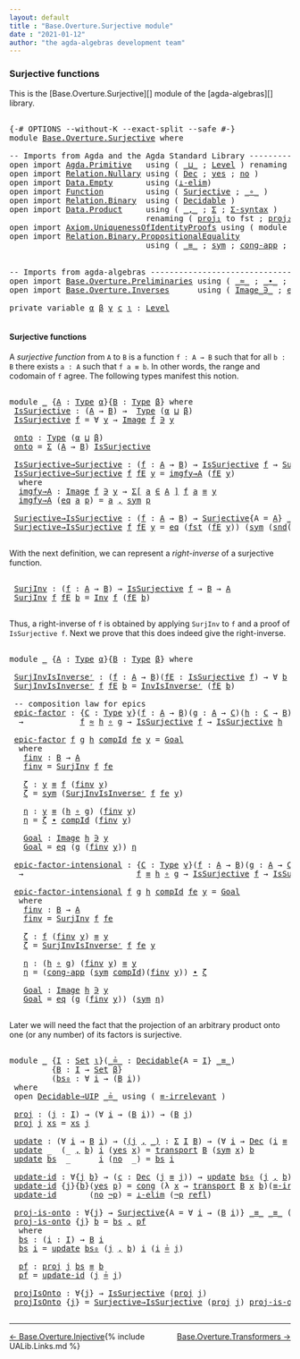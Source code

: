 ```yaml
---
layout: default
title : "Base.Overture.Surjective module"
date : "2021-01-12"
author: "the agda-algebras development team"
---
```


### <a id="surjective-functions">Surjective functions</a>

This is the [Base.Overture.Surjective][] module of the [agda-algebras][] library.
<pre class="Agda">

<a id="288" class="Symbol">{-#</a> <a id="292" class="Keyword">OPTIONS</a> <a id="300" class="Pragma">--without-K</a> <a id="312" class="Pragma">--exact-split</a> <a id="326" class="Pragma">--safe</a> <a id="333" class="Symbol">#-}</a>
<a id="337" class="Keyword">module</a> <a id="344" href="Base.Overture.Surjective.html" class="Module">Base.Overture.Surjective</a> <a id="369" class="Keyword">where</a>

<a id="376" class="Comment">-- Imports from Agda and the Agda Standard Library --------------------------------</a>
<a id="460" class="Keyword">open</a> <a id="465" class="Keyword">import</a> <a id="472" href="Agda.Primitive.html" class="Module">Agda.Primitive</a>   <a id="489" class="Keyword">using</a> <a id="495" class="Symbol">(</a> <a id="497" href="Agda.Primitive.html#810" class="Primitive Operator">_⊔_</a> <a id="501" class="Symbol">;</a> <a id="503" href="Agda.Primitive.html#597" class="Postulate">Level</a> <a id="509" class="Symbol">)</a> <a id="511" class="Keyword">renaming</a> <a id="520" class="Symbol">(</a> <a id="522" href="Agda.Primitive.html#326" class="Primitive">Set</a> <a id="526" class="Symbol">to</a> <a id="529" class="Primitive">Type</a> <a id="534" class="Symbol">)</a>
<a id="536" class="Keyword">open</a> <a id="541" class="Keyword">import</a> <a id="548" href="Relation.Nullary.html" class="Module">Relation.Nullary</a> <a id="565" class="Keyword">using</a> <a id="571" class="Symbol">(</a> <a id="573" href="Relation.Nullary.html#1511" class="Record">Dec</a> <a id="577" class="Symbol">;</a> <a id="579" href="Relation.Nullary.html#1648" class="InductiveConstructor">yes</a> <a id="583" class="Symbol">;</a> <a id="585" href="Relation.Nullary.html#1685" class="InductiveConstructor">no</a> <a id="588" class="Symbol">)</a>
<a id="590" class="Keyword">open</a> <a id="595" class="Keyword">import</a> <a id="602" href="Data.Empty.html" class="Module">Data.Empty</a>       <a id="619" class="Keyword">using</a> <a id="625" class="Symbol">(</a><a id="626" href="Data.Empty.html#628" class="Function">⊥-elim</a><a id="632" class="Symbol">)</a>
<a id="634" class="Keyword">open</a> <a id="639" class="Keyword">import</a> <a id="646" href="Function.html" class="Module">Function</a>         <a id="663" class="Keyword">using</a> <a id="669" class="Symbol">(</a> <a id="671" href="Function.Definitions.Core2.html#663" class="Function">Surjective</a> <a id="682" class="Symbol">;</a> <a id="684" href="Function.Base.html#1031" class="Function Operator">_∘_</a> <a id="688" class="Symbol">)</a>
<a id="690" class="Keyword">open</a> <a id="695" class="Keyword">import</a> <a id="702" href="Relation.Binary.html" class="Module">Relation.Binary</a>  <a id="719" class="Keyword">using</a> <a id="725" class="Symbol">(</a> <a id="727" href="Relation.Binary.Definitions.html#4687" class="Function">Decidable</a> <a id="737" class="Symbol">)</a>
<a id="739" class="Keyword">open</a> <a id="744" class="Keyword">import</a> <a id="751" href="Data.Product.html" class="Module">Data.Product</a>     <a id="768" class="Keyword">using</a> <a id="774" class="Symbol">(</a> <a id="776" href="Agda.Builtin.Sigma.html#236" class="InductiveConstructor Operator">_,_</a> <a id="780" class="Symbol">;</a> <a id="782" href="Agda.Builtin.Sigma.html#166" class="Record">Σ</a> <a id="784" class="Symbol">;</a> <a id="786" href="Data.Product.html#916" class="Function">Σ-syntax</a> <a id="795" class="Symbol">)</a>
                             <a id="826" class="Keyword">renaming</a> <a id="835" class="Symbol">(</a> <a id="837" href="Agda.Builtin.Sigma.html#252" class="Field">proj₁</a> <a id="843" class="Symbol">to</a> <a id="846" class="Field">fst</a> <a id="850" class="Symbol">;</a> <a id="852" href="Agda.Builtin.Sigma.html#264" class="Field">proj₂</a> <a id="858" class="Symbol">to</a> <a id="861" class="Field">snd</a> <a id="865" class="Symbol">)</a>
<a id="867" class="Keyword">open</a> <a id="872" class="Keyword">import</a> <a id="879" href="Axiom.UniquenessOfIdentityProofs.html" class="Module">Axiom.UniquenessOfIdentityProofs</a> <a id="912" class="Keyword">using</a> <a id="918" class="Symbol">(</a> <a id="920" class="Keyword">module</a> <a id="927" href="Axiom.UniquenessOfIdentityProofs.html#2237" class="Module">Decidable⇒UIP</a> <a id="941" class="Symbol">)</a>
<a id="943" class="Keyword">open</a> <a id="948" class="Keyword">import</a> <a id="955" href="Relation.Binary.PropositionalEquality.html" class="Module">Relation.Binary.PropositionalEquality</a>
                             <a id="1022" class="Keyword">using</a> <a id="1028" class="Symbol">(</a> <a id="1030" href="Agda.Builtin.Equality.html#151" class="Datatype Operator">_≡_</a> <a id="1034" class="Symbol">;</a> <a id="1036" href="Relation.Binary.PropositionalEquality.Core.html#1684" class="Function">sym</a> <a id="1040" class="Symbol">;</a> <a id="1042" href="Relation.Binary.PropositionalEquality.Core.html#1461" class="Function">cong-app</a> <a id="1051" class="Symbol">;</a> <a id="1053" href="Relation.Binary.PropositionalEquality.Core.html#1130" class="Function">cong</a> <a id="1058" class="Symbol">;</a> <a id="1060" href="Agda.Builtin.Equality.html#208" class="InductiveConstructor">refl</a> <a id="1065" class="Symbol">)</a>


<a id="1069" class="Comment">-- Imports from agda-algebras -----------------------------------------------------</a>
<a id="1153" class="Keyword">open</a> <a id="1158" class="Keyword">import</a> <a id="1165" href="Base.Overture.Preliminaries.html" class="Module">Base.Overture.Preliminaries</a> <a id="1193" class="Keyword">using</a> <a id="1199" class="Symbol">(</a> <a id="1201" href="Base.Overture.Preliminaries.html#9650" class="Function Operator">_≈_</a> <a id="1205" class="Symbol">;</a> <a id="1207" href="Base.Overture.Preliminaries.html#5316" class="Function Operator">_∙_</a> <a id="1211" class="Symbol">;</a> <a id="1213" href="Base.Overture.Preliminaries.html#10366" class="Function">transport</a> <a id="1223" class="Symbol">)</a>
<a id="1225" class="Keyword">open</a> <a id="1230" class="Keyword">import</a> <a id="1237" href="Base.Overture.Inverses.html" class="Module">Base.Overture.Inverses</a>      <a id="1265" class="Keyword">using</a> <a id="1271" class="Symbol">(</a> <a id="1273" href="Base.Overture.Inverses.html#1097" class="Datatype Operator">Image_∋_</a> <a id="1282" class="Symbol">;</a> <a id="1284" href="Base.Overture.Inverses.html#1145" class="InductiveConstructor">eq</a> <a id="1287" class="Symbol">;</a> <a id="1289" href="Base.Overture.Inverses.html#2210" class="Function">Inv</a> <a id="1293" class="Symbol">;</a> <a id="1295" href="Base.Overture.Inverses.html#2457" class="Function">InvIsInverseʳ</a> <a id="1309" class="Symbol">)</a>

<a id="1312" class="Keyword">private</a> <a id="1320" class="Keyword">variable</a> <a id="1329" href="Base.Overture.Surjective.html#1329" class="Generalizable">α</a> <a id="1331" href="Base.Overture.Surjective.html#1331" class="Generalizable">β</a> <a id="1333" href="Base.Overture.Surjective.html#1333" class="Generalizable">γ</a> <a id="1335" href="Base.Overture.Surjective.html#1335" class="Generalizable">c</a> <a id="1337" href="Base.Overture.Surjective.html#1337" class="Generalizable">ι</a> <a id="1339" class="Symbol">:</a> <a id="1341" href="Agda.Primitive.html#597" class="Postulate">Level</a>

</pre>

#### <a id="epics">Surjective functions</a>

A *surjective function* from `A` to `B` is a function `f : A → B` such that for all `b : B` there exists `a : A` such that `f a ≡ b`.  In other words, the range and codomain of `f` agree.  The following types manifest this notion.

<pre class="Agda">

<a id="1651" class="Keyword">module</a> <a id="1658" href="Base.Overture.Surjective.html#1658" class="Module">_</a> <a id="1660" class="Symbol">{</a><a id="1661" href="Base.Overture.Surjective.html#1661" class="Bound">A</a> <a id="1663" class="Symbol">:</a> <a id="1665" href="Base.Overture.Surjective.html#529" class="Primitive">Type</a> <a id="1670" href="Base.Overture.Surjective.html#1329" class="Generalizable">α</a><a id="1671" class="Symbol">}{</a><a id="1673" href="Base.Overture.Surjective.html#1673" class="Bound">B</a> <a id="1675" class="Symbol">:</a> <a id="1677" href="Base.Overture.Surjective.html#529" class="Primitive">Type</a> <a id="1682" href="Base.Overture.Surjective.html#1331" class="Generalizable">β</a><a id="1683" class="Symbol">}</a> <a id="1685" class="Keyword">where</a>
 <a id="1692" href="Base.Overture.Surjective.html#1692" class="Function">IsSurjective</a> <a id="1705" class="Symbol">:</a> <a id="1707" class="Symbol">(</a><a id="1708" href="Base.Overture.Surjective.html#1661" class="Bound">A</a> <a id="1710" class="Symbol">→</a> <a id="1712" href="Base.Overture.Surjective.html#1673" class="Bound">B</a><a id="1713" class="Symbol">)</a> <a id="1715" class="Symbol">→</a>  <a id="1718" href="Base.Overture.Surjective.html#529" class="Primitive">Type</a> <a id="1723" class="Symbol">(</a><a id="1724" href="Base.Overture.Surjective.html#1670" class="Bound">α</a> <a id="1726" href="Agda.Primitive.html#810" class="Primitive Operator">⊔</a> <a id="1728" href="Base.Overture.Surjective.html#1682" class="Bound">β</a><a id="1729" class="Symbol">)</a>
 <a id="1732" href="Base.Overture.Surjective.html#1692" class="Function">IsSurjective</a> <a id="1745" href="Base.Overture.Surjective.html#1745" class="Bound">f</a> <a id="1747" class="Symbol">=</a> <a id="1749" class="Symbol">∀</a> <a id="1751" href="Base.Overture.Surjective.html#1751" class="Bound">y</a> <a id="1753" class="Symbol">→</a> <a id="1755" href="Base.Overture.Inverses.html#1097" class="Datatype Operator">Image</a> <a id="1761" href="Base.Overture.Surjective.html#1745" class="Bound">f</a> <a id="1763" href="Base.Overture.Inverses.html#1097" class="Datatype Operator">∋</a> <a id="1765" href="Base.Overture.Surjective.html#1751" class="Bound">y</a>

 <a id="1769" href="Base.Overture.Surjective.html#1769" class="Function">onto</a> <a id="1774" class="Symbol">:</a> <a id="1776" href="Base.Overture.Surjective.html#529" class="Primitive">Type</a> <a id="1781" class="Symbol">(</a><a id="1782" href="Base.Overture.Surjective.html#1670" class="Bound">α</a> <a id="1784" href="Agda.Primitive.html#810" class="Primitive Operator">⊔</a> <a id="1786" href="Base.Overture.Surjective.html#1682" class="Bound">β</a><a id="1787" class="Symbol">)</a>
 <a id="1790" href="Base.Overture.Surjective.html#1769" class="Function">onto</a> <a id="1795" class="Symbol">=</a> <a id="1797" href="Agda.Builtin.Sigma.html#166" class="Record">Σ</a> <a id="1799" class="Symbol">(</a><a id="1800" href="Base.Overture.Surjective.html#1661" class="Bound">A</a> <a id="1802" class="Symbol">→</a> <a id="1804" href="Base.Overture.Surjective.html#1673" class="Bound">B</a><a id="1805" class="Symbol">)</a> <a id="1807" href="Base.Overture.Surjective.html#1692" class="Function">IsSurjective</a>

 <a id="1822" href="Base.Overture.Surjective.html#1822" class="Function">IsSurjective→Surjective</a> <a id="1846" class="Symbol">:</a> <a id="1848" class="Symbol">(</a><a id="1849" href="Base.Overture.Surjective.html#1849" class="Bound">f</a> <a id="1851" class="Symbol">:</a> <a id="1853" href="Base.Overture.Surjective.html#1661" class="Bound">A</a> <a id="1855" class="Symbol">→</a> <a id="1857" href="Base.Overture.Surjective.html#1673" class="Bound">B</a><a id="1858" class="Symbol">)</a> <a id="1860" class="Symbol">→</a> <a id="1862" href="Base.Overture.Surjective.html#1692" class="Function">IsSurjective</a> <a id="1875" href="Base.Overture.Surjective.html#1849" class="Bound">f</a> <a id="1877" class="Symbol">→</a> <a id="1879" href="Function.Definitions.Core2.html#663" class="Function">Surjective</a><a id="1889" class="Symbol">{</a><a id="1890" class="Argument">A</a> <a id="1892" class="Symbol">=</a> <a id="1894" href="Base.Overture.Surjective.html#1661" class="Bound">A</a><a id="1895" class="Symbol">}</a> <a id="1897" href="Agda.Builtin.Equality.html#151" class="Datatype Operator">_≡_</a> <a id="1901" href="Agda.Builtin.Equality.html#151" class="Datatype Operator">_≡_</a> <a id="1905" href="Base.Overture.Surjective.html#1849" class="Bound">f</a>
 <a id="1908" href="Base.Overture.Surjective.html#1822" class="Function">IsSurjective→Surjective</a> <a id="1932" href="Base.Overture.Surjective.html#1932" class="Bound">f</a> <a id="1934" href="Base.Overture.Surjective.html#1934" class="Bound">fE</a> <a id="1937" href="Base.Overture.Surjective.html#1937" class="Bound">y</a> <a id="1939" class="Symbol">=</a> <a id="1941" href="Base.Overture.Surjective.html#1966" class="Function">imgfy→A</a> <a id="1949" class="Symbol">(</a><a id="1950" href="Base.Overture.Surjective.html#1934" class="Bound">fE</a> <a id="1953" href="Base.Overture.Surjective.html#1937" class="Bound">y</a><a id="1954" class="Symbol">)</a>
  <a id="1958" class="Keyword">where</a>
  <a id="1966" href="Base.Overture.Surjective.html#1966" class="Function">imgfy→A</a> <a id="1974" class="Symbol">:</a> <a id="1976" href="Base.Overture.Inverses.html#1097" class="Datatype Operator">Image</a> <a id="1982" href="Base.Overture.Surjective.html#1932" class="Bound">f</a> <a id="1984" href="Base.Overture.Inverses.html#1097" class="Datatype Operator">∋</a> <a id="1986" href="Base.Overture.Surjective.html#1937" class="Bound">y</a> <a id="1988" class="Symbol">→</a> <a id="1990" href="Data.Product.html#916" class="Function">Σ[</a> <a id="1993" href="Base.Overture.Surjective.html#1993" class="Bound">a</a> <a id="1995" href="Data.Product.html#916" class="Function">∈</a> <a id="1997" href="Base.Overture.Surjective.html#1661" class="Bound">A</a> <a id="1999" href="Data.Product.html#916" class="Function">]</a> <a id="2001" href="Base.Overture.Surjective.html#1932" class="Bound">f</a> <a id="2003" href="Base.Overture.Surjective.html#1993" class="Bound">a</a> <a id="2005" href="Agda.Builtin.Equality.html#151" class="Datatype Operator">≡</a> <a id="2007" href="Base.Overture.Surjective.html#1937" class="Bound">y</a>
  <a id="2011" href="Base.Overture.Surjective.html#1966" class="Function">imgfy→A</a> <a id="2019" class="Symbol">(</a><a id="2020" href="Base.Overture.Inverses.html#1145" class="InductiveConstructor">eq</a> <a id="2023" href="Base.Overture.Surjective.html#2023" class="Bound">a</a> <a id="2025" href="Base.Overture.Surjective.html#2025" class="Bound">p</a><a id="2026" class="Symbol">)</a> <a id="2028" class="Symbol">=</a> <a id="2030" href="Base.Overture.Surjective.html#2023" class="Bound">a</a> <a id="2032" href="Agda.Builtin.Sigma.html#236" class="InductiveConstructor Operator">,</a> <a id="2034" href="Relation.Binary.PropositionalEquality.Core.html#1684" class="Function">sym</a> <a id="2038" href="Base.Overture.Surjective.html#2025" class="Bound">p</a>

 <a id="2042" href="Base.Overture.Surjective.html#2042" class="Function">Surjective→IsSurjective</a> <a id="2066" class="Symbol">:</a> <a id="2068" class="Symbol">(</a><a id="2069" href="Base.Overture.Surjective.html#2069" class="Bound">f</a> <a id="2071" class="Symbol">:</a> <a id="2073" href="Base.Overture.Surjective.html#1661" class="Bound">A</a> <a id="2075" class="Symbol">→</a> <a id="2077" href="Base.Overture.Surjective.html#1673" class="Bound">B</a><a id="2078" class="Symbol">)</a> <a id="2080" class="Symbol">→</a> <a id="2082" href="Function.Definitions.Core2.html#663" class="Function">Surjective</a><a id="2092" class="Symbol">{</a><a id="2093" class="Argument">A</a> <a id="2095" class="Symbol">=</a> <a id="2097" href="Base.Overture.Surjective.html#1661" class="Bound">A</a><a id="2098" class="Symbol">}</a> <a id="2100" href="Agda.Builtin.Equality.html#151" class="Datatype Operator">_≡_</a> <a id="2104" href="Agda.Builtin.Equality.html#151" class="Datatype Operator">_≡_</a> <a id="2108" href="Base.Overture.Surjective.html#2069" class="Bound">f</a> <a id="2110" class="Symbol">→</a> <a id="2112" href="Base.Overture.Surjective.html#1692" class="Function">IsSurjective</a> <a id="2125" href="Base.Overture.Surjective.html#2069" class="Bound">f</a>
 <a id="2128" href="Base.Overture.Surjective.html#2042" class="Function">Surjective→IsSurjective</a> <a id="2152" href="Base.Overture.Surjective.html#2152" class="Bound">f</a> <a id="2154" href="Base.Overture.Surjective.html#2154" class="Bound">fE</a> <a id="2157" href="Base.Overture.Surjective.html#2157" class="Bound">y</a> <a id="2159" class="Symbol">=</a> <a id="2161" href="Base.Overture.Inverses.html#1145" class="InductiveConstructor">eq</a> <a id="2164" class="Symbol">(</a><a id="2165" href="Base.Overture.Surjective.html#846" class="Field">fst</a> <a id="2169" class="Symbol">(</a><a id="2170" href="Base.Overture.Surjective.html#2154" class="Bound">fE</a> <a id="2173" href="Base.Overture.Surjective.html#2157" class="Bound">y</a><a id="2174" class="Symbol">))</a> <a id="2177" class="Symbol">(</a><a id="2178" href="Relation.Binary.PropositionalEquality.Core.html#1684" class="Function">sym</a> <a id="2182" class="Symbol">(</a><a id="2183" href="Base.Overture.Surjective.html#861" class="Field">snd</a><a id="2186" class="Symbol">(</a><a id="2187" href="Base.Overture.Surjective.html#2154" class="Bound">fE</a> <a id="2190" href="Base.Overture.Surjective.html#2157" class="Bound">y</a><a id="2191" class="Symbol">)))</a>

</pre>

With the next definition, we can represent a *right-inverse* of a surjective function.

<pre class="Agda">

 <a id="2311" href="Base.Overture.Surjective.html#2311" class="Function">SurjInv</a> <a id="2319" class="Symbol">:</a> <a id="2321" class="Symbol">(</a><a id="2322" href="Base.Overture.Surjective.html#2322" class="Bound">f</a> <a id="2324" class="Symbol">:</a> <a id="2326" href="Base.Overture.Surjective.html#1661" class="Bound">A</a> <a id="2328" class="Symbol">→</a> <a id="2330" href="Base.Overture.Surjective.html#1673" class="Bound">B</a><a id="2331" class="Symbol">)</a> <a id="2333" class="Symbol">→</a> <a id="2335" href="Base.Overture.Surjective.html#1692" class="Function">IsSurjective</a> <a id="2348" href="Base.Overture.Surjective.html#2322" class="Bound">f</a> <a id="2350" class="Symbol">→</a> <a id="2352" href="Base.Overture.Surjective.html#1673" class="Bound">B</a> <a id="2354" class="Symbol">→</a> <a id="2356" href="Base.Overture.Surjective.html#1661" class="Bound">A</a>
 <a id="2359" href="Base.Overture.Surjective.html#2311" class="Function">SurjInv</a> <a id="2367" href="Base.Overture.Surjective.html#2367" class="Bound">f</a> <a id="2369" href="Base.Overture.Surjective.html#2369" class="Bound">fE</a> <a id="2372" href="Base.Overture.Surjective.html#2372" class="Bound">b</a> <a id="2374" class="Symbol">=</a> <a id="2376" href="Base.Overture.Inverses.html#2210" class="Function">Inv</a> <a id="2380" href="Base.Overture.Surjective.html#2367" class="Bound">f</a> <a id="2382" class="Symbol">(</a><a id="2383" href="Base.Overture.Surjective.html#2369" class="Bound">fE</a> <a id="2386" href="Base.Overture.Surjective.html#2372" class="Bound">b</a><a id="2387" class="Symbol">)</a>

</pre>
Thus, a right-inverse of `f` is obtained by applying `SurjInv` to `f` and a proof of `IsSurjective f`.  Next we prove that this does indeed give the right-inverse.
<pre class="Agda">

<a id="2579" class="Keyword">module</a> <a id="2586" href="Base.Overture.Surjective.html#2586" class="Module">_</a> <a id="2588" class="Symbol">{</a><a id="2589" href="Base.Overture.Surjective.html#2589" class="Bound">A</a> <a id="2591" class="Symbol">:</a> <a id="2593" href="Base.Overture.Surjective.html#529" class="Primitive">Type</a> <a id="2598" href="Base.Overture.Surjective.html#1329" class="Generalizable">α</a><a id="2599" class="Symbol">}{</a><a id="2601" href="Base.Overture.Surjective.html#2601" class="Bound">B</a> <a id="2603" class="Symbol">:</a> <a id="2605" href="Base.Overture.Surjective.html#529" class="Primitive">Type</a> <a id="2610" href="Base.Overture.Surjective.html#1331" class="Generalizable">β</a><a id="2611" class="Symbol">}</a> <a id="2613" class="Keyword">where</a>

 <a id="2621" href="Base.Overture.Surjective.html#2621" class="Function">SurjInvIsInverseʳ</a> <a id="2639" class="Symbol">:</a> <a id="2641" class="Symbol">(</a><a id="2642" href="Base.Overture.Surjective.html#2642" class="Bound">f</a> <a id="2644" class="Symbol">:</a> <a id="2646" href="Base.Overture.Surjective.html#2589" class="Bound">A</a> <a id="2648" class="Symbol">→</a> <a id="2650" href="Base.Overture.Surjective.html#2601" class="Bound">B</a><a id="2651" class="Symbol">)(</a><a id="2653" href="Base.Overture.Surjective.html#2653" class="Bound">fE</a> <a id="2656" class="Symbol">:</a> <a id="2658" href="Base.Overture.Surjective.html#1692" class="Function">IsSurjective</a> <a id="2671" href="Base.Overture.Surjective.html#2642" class="Bound">f</a><a id="2672" class="Symbol">)</a> <a id="2674" class="Symbol">→</a> <a id="2676" class="Symbol">∀</a> <a id="2678" href="Base.Overture.Surjective.html#2678" class="Bound">b</a> <a id="2680" class="Symbol">→</a> <a id="2682" href="Base.Overture.Surjective.html#2642" class="Bound">f</a> <a id="2684" class="Symbol">((</a><a id="2686" href="Base.Overture.Surjective.html#2311" class="Function">SurjInv</a> <a id="2694" href="Base.Overture.Surjective.html#2642" class="Bound">f</a> <a id="2696" href="Base.Overture.Surjective.html#2653" class="Bound">fE</a><a id="2698" class="Symbol">)</a> <a id="2700" href="Base.Overture.Surjective.html#2678" class="Bound">b</a><a id="2701" class="Symbol">)</a> <a id="2703" href="Agda.Builtin.Equality.html#151" class="Datatype Operator">≡</a> <a id="2705" href="Base.Overture.Surjective.html#2678" class="Bound">b</a>
 <a id="2708" href="Base.Overture.Surjective.html#2621" class="Function">SurjInvIsInverseʳ</a> <a id="2726" href="Base.Overture.Surjective.html#2726" class="Bound">f</a> <a id="2728" href="Base.Overture.Surjective.html#2728" class="Bound">fE</a> <a id="2731" href="Base.Overture.Surjective.html#2731" class="Bound">b</a> <a id="2733" class="Symbol">=</a> <a id="2735" href="Base.Overture.Inverses.html#2457" class="Function">InvIsInverseʳ</a> <a id="2749" class="Symbol">(</a><a id="2750" href="Base.Overture.Surjective.html#2728" class="Bound">fE</a> <a id="2753" href="Base.Overture.Surjective.html#2731" class="Bound">b</a><a id="2754" class="Symbol">)</a>

 <a id="2758" class="Comment">-- composition law for epics</a>
 <a id="2788" href="Base.Overture.Surjective.html#2788" class="Function">epic-factor</a> <a id="2800" class="Symbol">:</a> <a id="2802" class="Symbol">{</a><a id="2803" href="Base.Overture.Surjective.html#2803" class="Bound">C</a> <a id="2805" class="Symbol">:</a> <a id="2807" href="Base.Overture.Surjective.html#529" class="Primitive">Type</a> <a id="2812" href="Base.Overture.Surjective.html#1333" class="Generalizable">γ</a><a id="2813" class="Symbol">}(</a><a id="2815" href="Base.Overture.Surjective.html#2815" class="Bound">f</a> <a id="2817" class="Symbol">:</a> <a id="2819" href="Base.Overture.Surjective.html#2589" class="Bound">A</a> <a id="2821" class="Symbol">→</a> <a id="2823" href="Base.Overture.Surjective.html#2601" class="Bound">B</a><a id="2824" class="Symbol">)(</a><a id="2826" href="Base.Overture.Surjective.html#2826" class="Bound">g</a> <a id="2828" class="Symbol">:</a> <a id="2830" href="Base.Overture.Surjective.html#2589" class="Bound">A</a> <a id="2832" class="Symbol">→</a> <a id="2834" href="Base.Overture.Surjective.html#2803" class="Bound">C</a><a id="2835" class="Symbol">)(</a><a id="2837" href="Base.Overture.Surjective.html#2837" class="Bound">h</a> <a id="2839" class="Symbol">:</a> <a id="2841" href="Base.Overture.Surjective.html#2803" class="Bound">C</a> <a id="2843" class="Symbol">→</a> <a id="2845" href="Base.Overture.Surjective.html#2601" class="Bound">B</a><a id="2846" class="Symbol">)</a>
  <a id="2850" class="Symbol">→</a>            <a id="2863" href="Base.Overture.Surjective.html#2815" class="Bound">f</a> <a id="2865" href="Base.Overture.Preliminaries.html#9650" class="Function Operator">≈</a> <a id="2867" href="Base.Overture.Surjective.html#2837" class="Bound">h</a> <a id="2869" href="Function.Base.html#1031" class="Function Operator">∘</a> <a id="2871" href="Base.Overture.Surjective.html#2826" class="Bound">g</a> <a id="2873" class="Symbol">→</a> <a id="2875" href="Base.Overture.Surjective.html#1692" class="Function">IsSurjective</a> <a id="2888" href="Base.Overture.Surjective.html#2815" class="Bound">f</a> <a id="2890" class="Symbol">→</a> <a id="2892" href="Base.Overture.Surjective.html#1692" class="Function">IsSurjective</a> <a id="2905" href="Base.Overture.Surjective.html#2837" class="Bound">h</a>

 <a id="2909" href="Base.Overture.Surjective.html#2788" class="Function">epic-factor</a> <a id="2921" href="Base.Overture.Surjective.html#2921" class="Bound">f</a> <a id="2923" href="Base.Overture.Surjective.html#2923" class="Bound">g</a> <a id="2925" href="Base.Overture.Surjective.html#2925" class="Bound">h</a> <a id="2927" href="Base.Overture.Surjective.html#2927" class="Bound">compId</a> <a id="2934" href="Base.Overture.Surjective.html#2934" class="Bound">fe</a> <a id="2937" href="Base.Overture.Surjective.html#2937" class="Bound">y</a> <a id="2939" class="Symbol">=</a> <a id="2941" href="Base.Overture.Surjective.html#3114" class="Function">Goal</a>
  <a id="2948" class="Keyword">where</a>
   <a id="2957" href="Base.Overture.Surjective.html#2957" class="Function">finv</a> <a id="2962" class="Symbol">:</a> <a id="2964" href="Base.Overture.Surjective.html#2601" class="Bound">B</a> <a id="2966" class="Symbol">→</a> <a id="2968" href="Base.Overture.Surjective.html#2589" class="Bound">A</a>
   <a id="2973" href="Base.Overture.Surjective.html#2957" class="Function">finv</a> <a id="2978" class="Symbol">=</a> <a id="2980" href="Base.Overture.Surjective.html#2311" class="Function">SurjInv</a> <a id="2988" href="Base.Overture.Surjective.html#2921" class="Bound">f</a> <a id="2990" href="Base.Overture.Surjective.html#2934" class="Bound">fe</a>

   <a id="2997" href="Base.Overture.Surjective.html#2997" class="Function">ζ</a> <a id="2999" class="Symbol">:</a> <a id="3001" href="Base.Overture.Surjective.html#2937" class="Bound">y</a> <a id="3003" href="Agda.Builtin.Equality.html#151" class="Datatype Operator">≡</a> <a id="3005" href="Base.Overture.Surjective.html#2921" class="Bound">f</a> <a id="3007" class="Symbol">(</a><a id="3008" href="Base.Overture.Surjective.html#2957" class="Function">finv</a> <a id="3013" href="Base.Overture.Surjective.html#2937" class="Bound">y</a><a id="3014" class="Symbol">)</a>
   <a id="3019" href="Base.Overture.Surjective.html#2997" class="Function">ζ</a> <a id="3021" class="Symbol">=</a> <a id="3023" href="Relation.Binary.PropositionalEquality.Core.html#1684" class="Function">sym</a> <a id="3027" class="Symbol">(</a><a id="3028" href="Base.Overture.Surjective.html#2621" class="Function">SurjInvIsInverseʳ</a> <a id="3046" href="Base.Overture.Surjective.html#2921" class="Bound">f</a> <a id="3048" href="Base.Overture.Surjective.html#2934" class="Bound">fe</a> <a id="3051" href="Base.Overture.Surjective.html#2937" class="Bound">y</a><a id="3052" class="Symbol">)</a>

   <a id="3058" href="Base.Overture.Surjective.html#3058" class="Function">η</a> <a id="3060" class="Symbol">:</a> <a id="3062" href="Base.Overture.Surjective.html#2937" class="Bound">y</a> <a id="3064" href="Agda.Builtin.Equality.html#151" class="Datatype Operator">≡</a> <a id="3066" class="Symbol">(</a><a id="3067" href="Base.Overture.Surjective.html#2925" class="Bound">h</a> <a id="3069" href="Function.Base.html#1031" class="Function Operator">∘</a> <a id="3071" href="Base.Overture.Surjective.html#2923" class="Bound">g</a><a id="3072" class="Symbol">)</a> <a id="3074" class="Symbol">(</a><a id="3075" href="Base.Overture.Surjective.html#2957" class="Function">finv</a> <a id="3080" href="Base.Overture.Surjective.html#2937" class="Bound">y</a><a id="3081" class="Symbol">)</a>
   <a id="3086" href="Base.Overture.Surjective.html#3058" class="Function">η</a> <a id="3088" class="Symbol">=</a> <a id="3090" href="Base.Overture.Surjective.html#2997" class="Function">ζ</a> <a id="3092" href="Base.Overture.Preliminaries.html#5316" class="Function Operator">∙</a> <a id="3094" href="Base.Overture.Surjective.html#2927" class="Bound">compId</a> <a id="3101" class="Symbol">(</a><a id="3102" href="Base.Overture.Surjective.html#2957" class="Function">finv</a> <a id="3107" href="Base.Overture.Surjective.html#2937" class="Bound">y</a><a id="3108" class="Symbol">)</a>

   <a id="3114" href="Base.Overture.Surjective.html#3114" class="Function">Goal</a> <a id="3119" class="Symbol">:</a> <a id="3121" href="Base.Overture.Inverses.html#1097" class="Datatype Operator">Image</a> <a id="3127" href="Base.Overture.Surjective.html#2925" class="Bound">h</a> <a id="3129" href="Base.Overture.Inverses.html#1097" class="Datatype Operator">∋</a> <a id="3131" href="Base.Overture.Surjective.html#2937" class="Bound">y</a>
   <a id="3136" href="Base.Overture.Surjective.html#3114" class="Function">Goal</a> <a id="3141" class="Symbol">=</a> <a id="3143" href="Base.Overture.Inverses.html#1145" class="InductiveConstructor">eq</a> <a id="3146" class="Symbol">(</a><a id="3147" href="Base.Overture.Surjective.html#2923" class="Bound">g</a> <a id="3149" class="Symbol">(</a><a id="3150" href="Base.Overture.Surjective.html#2957" class="Function">finv</a> <a id="3155" href="Base.Overture.Surjective.html#2937" class="Bound">y</a><a id="3156" class="Symbol">))</a> <a id="3159" href="Base.Overture.Surjective.html#3058" class="Function">η</a>

 <a id="3163" href="Base.Overture.Surjective.html#3163" class="Function">epic-factor-intensional</a> <a id="3187" class="Symbol">:</a> <a id="3189" class="Symbol">{</a><a id="3190" href="Base.Overture.Surjective.html#3190" class="Bound">C</a> <a id="3192" class="Symbol">:</a> <a id="3194" href="Base.Overture.Surjective.html#529" class="Primitive">Type</a> <a id="3199" href="Base.Overture.Surjective.html#1333" class="Generalizable">γ</a><a id="3200" class="Symbol">}(</a><a id="3202" href="Base.Overture.Surjective.html#3202" class="Bound">f</a> <a id="3204" class="Symbol">:</a> <a id="3206" href="Base.Overture.Surjective.html#2589" class="Bound">A</a> <a id="3208" class="Symbol">→</a> <a id="3210" href="Base.Overture.Surjective.html#2601" class="Bound">B</a><a id="3211" class="Symbol">)(</a><a id="3213" href="Base.Overture.Surjective.html#3213" class="Bound">g</a> <a id="3215" class="Symbol">:</a> <a id="3217" href="Base.Overture.Surjective.html#2589" class="Bound">A</a> <a id="3219" class="Symbol">→</a> <a id="3221" href="Base.Overture.Surjective.html#3190" class="Bound">C</a><a id="3222" class="Symbol">)(</a><a id="3224" href="Base.Overture.Surjective.html#3224" class="Bound">h</a> <a id="3226" class="Symbol">:</a> <a id="3228" href="Base.Overture.Surjective.html#3190" class="Bound">C</a> <a id="3230" class="Symbol">→</a> <a id="3232" href="Base.Overture.Surjective.html#2601" class="Bound">B</a><a id="3233" class="Symbol">)</a>
  <a id="3237" class="Symbol">→</a>                        <a id="3262" href="Base.Overture.Surjective.html#3202" class="Bound">f</a> <a id="3264" href="Agda.Builtin.Equality.html#151" class="Datatype Operator">≡</a> <a id="3266" href="Base.Overture.Surjective.html#3224" class="Bound">h</a> <a id="3268" href="Function.Base.html#1031" class="Function Operator">∘</a> <a id="3270" href="Base.Overture.Surjective.html#3213" class="Bound">g</a> <a id="3272" class="Symbol">→</a> <a id="3274" href="Base.Overture.Surjective.html#1692" class="Function">IsSurjective</a> <a id="3287" href="Base.Overture.Surjective.html#3202" class="Bound">f</a> <a id="3289" class="Symbol">→</a> <a id="3291" href="Base.Overture.Surjective.html#1692" class="Function">IsSurjective</a> <a id="3304" href="Base.Overture.Surjective.html#3224" class="Bound">h</a>

 <a id="3308" href="Base.Overture.Surjective.html#3163" class="Function">epic-factor-intensional</a> <a id="3332" href="Base.Overture.Surjective.html#3332" class="Bound">f</a> <a id="3334" href="Base.Overture.Surjective.html#3334" class="Bound">g</a> <a id="3336" href="Base.Overture.Surjective.html#3336" class="Bound">h</a> <a id="3338" href="Base.Overture.Surjective.html#3338" class="Bound">compId</a> <a id="3345" href="Base.Overture.Surjective.html#3345" class="Bound">fe</a> <a id="3348" href="Base.Overture.Surjective.html#3348" class="Bound">y</a> <a id="3350" class="Symbol">=</a> <a id="3352" href="Base.Overture.Surjective.html#3535" class="Function">Goal</a>
  <a id="3359" class="Keyword">where</a>
   <a id="3368" href="Base.Overture.Surjective.html#3368" class="Function">finv</a> <a id="3373" class="Symbol">:</a> <a id="3375" href="Base.Overture.Surjective.html#2601" class="Bound">B</a> <a id="3377" class="Symbol">→</a> <a id="3379" href="Base.Overture.Surjective.html#2589" class="Bound">A</a>
   <a id="3384" href="Base.Overture.Surjective.html#3368" class="Function">finv</a> <a id="3389" class="Symbol">=</a> <a id="3391" href="Base.Overture.Surjective.html#2311" class="Function">SurjInv</a> <a id="3399" href="Base.Overture.Surjective.html#3332" class="Bound">f</a> <a id="3401" href="Base.Overture.Surjective.html#3345" class="Bound">fe</a>

   <a id="3408" href="Base.Overture.Surjective.html#3408" class="Function">ζ</a> <a id="3410" class="Symbol">:</a> <a id="3412" href="Base.Overture.Surjective.html#3332" class="Bound">f</a> <a id="3414" class="Symbol">(</a><a id="3415" href="Base.Overture.Surjective.html#3368" class="Function">finv</a> <a id="3420" href="Base.Overture.Surjective.html#3348" class="Bound">y</a><a id="3421" class="Symbol">)</a> <a id="3423" href="Agda.Builtin.Equality.html#151" class="Datatype Operator">≡</a> <a id="3425" href="Base.Overture.Surjective.html#3348" class="Bound">y</a>
   <a id="3430" href="Base.Overture.Surjective.html#3408" class="Function">ζ</a> <a id="3432" class="Symbol">=</a> <a id="3434" href="Base.Overture.Surjective.html#2621" class="Function">SurjInvIsInverseʳ</a> <a id="3452" href="Base.Overture.Surjective.html#3332" class="Bound">f</a> <a id="3454" href="Base.Overture.Surjective.html#3345" class="Bound">fe</a> <a id="3457" href="Base.Overture.Surjective.html#3348" class="Bound">y</a>

   <a id="3463" href="Base.Overture.Surjective.html#3463" class="Function">η</a> <a id="3465" class="Symbol">:</a> <a id="3467" class="Symbol">(</a><a id="3468" href="Base.Overture.Surjective.html#3336" class="Bound">h</a> <a id="3470" href="Function.Base.html#1031" class="Function Operator">∘</a> <a id="3472" href="Base.Overture.Surjective.html#3334" class="Bound">g</a><a id="3473" class="Symbol">)</a> <a id="3475" class="Symbol">(</a><a id="3476" href="Base.Overture.Surjective.html#3368" class="Function">finv</a> <a id="3481" href="Base.Overture.Surjective.html#3348" class="Bound">y</a><a id="3482" class="Symbol">)</a> <a id="3484" href="Agda.Builtin.Equality.html#151" class="Datatype Operator">≡</a> <a id="3486" href="Base.Overture.Surjective.html#3348" class="Bound">y</a>
   <a id="3491" href="Base.Overture.Surjective.html#3463" class="Function">η</a> <a id="3493" class="Symbol">=</a> <a id="3495" class="Symbol">(</a><a id="3496" href="Relation.Binary.PropositionalEquality.Core.html#1461" class="Function">cong-app</a> <a id="3505" class="Symbol">(</a><a id="3506" href="Relation.Binary.PropositionalEquality.Core.html#1684" class="Function">sym</a> <a id="3510" href="Base.Overture.Surjective.html#3338" class="Bound">compId</a><a id="3516" class="Symbol">)(</a><a id="3518" href="Base.Overture.Surjective.html#3368" class="Function">finv</a> <a id="3523" href="Base.Overture.Surjective.html#3348" class="Bound">y</a><a id="3524" class="Symbol">))</a> <a id="3527" href="Base.Overture.Preliminaries.html#5316" class="Function Operator">∙</a> <a id="3529" href="Base.Overture.Surjective.html#3408" class="Function">ζ</a>

   <a id="3535" href="Base.Overture.Surjective.html#3535" class="Function">Goal</a> <a id="3540" class="Symbol">:</a> <a id="3542" href="Base.Overture.Inverses.html#1097" class="Datatype Operator">Image</a> <a id="3548" href="Base.Overture.Surjective.html#3336" class="Bound">h</a> <a id="3550" href="Base.Overture.Inverses.html#1097" class="Datatype Operator">∋</a> <a id="3552" href="Base.Overture.Surjective.html#3348" class="Bound">y</a>
   <a id="3557" href="Base.Overture.Surjective.html#3535" class="Function">Goal</a> <a id="3562" class="Symbol">=</a> <a id="3564" href="Base.Overture.Inverses.html#1145" class="InductiveConstructor">eq</a> <a id="3567" class="Symbol">(</a><a id="3568" href="Base.Overture.Surjective.html#3334" class="Bound">g</a> <a id="3570" class="Symbol">(</a><a id="3571" href="Base.Overture.Surjective.html#3368" class="Function">finv</a> <a id="3576" href="Base.Overture.Surjective.html#3348" class="Bound">y</a><a id="3577" class="Symbol">))</a> <a id="3580" class="Symbol">(</a><a id="3581" href="Relation.Binary.PropositionalEquality.Core.html#1684" class="Function">sym</a> <a id="3585" href="Base.Overture.Surjective.html#3463" class="Function">η</a><a id="3586" class="Symbol">)</a>

</pre>

Later we will need the fact that the projection of an arbitrary product onto one (or any number) of its factors is surjective.

<pre class="Agda">

<a id="3743" class="Keyword">module</a> <a id="3750" href="Base.Overture.Surjective.html#3750" class="Module">_</a> <a id="3752" class="Symbol">{</a><a id="3753" href="Base.Overture.Surjective.html#3753" class="Bound">I</a> <a id="3755" class="Symbol">:</a> <a id="3757" href="Agda.Primitive.html#326" class="Primitive">Set</a> <a id="3761" href="Base.Overture.Surjective.html#1337" class="Generalizable">ι</a><a id="3762" class="Symbol">}(</a><a id="3764" href="Base.Overture.Surjective.html#3764" class="Bound Operator">_≟_</a> <a id="3768" class="Symbol">:</a> <a id="3770" href="Relation.Binary.Definitions.html#4687" class="Function">Decidable</a><a id="3779" class="Symbol">{</a><a id="3780" class="Argument">A</a> <a id="3782" class="Symbol">=</a> <a id="3784" href="Base.Overture.Surjective.html#3753" class="Bound">I</a><a id="3785" class="Symbol">}</a> <a id="3787" href="Agda.Builtin.Equality.html#151" class="Datatype Operator">_≡_</a><a id="3790" class="Symbol">)</a>
         <a id="3801" class="Symbol">{</a><a id="3802" href="Base.Overture.Surjective.html#3802" class="Bound">B</a> <a id="3804" class="Symbol">:</a> <a id="3806" href="Base.Overture.Surjective.html#3753" class="Bound">I</a> <a id="3808" class="Symbol">→</a> <a id="3810" href="Agda.Primitive.html#326" class="Primitive">Set</a> <a id="3814" href="Base.Overture.Surjective.html#1331" class="Generalizable">β</a><a id="3815" class="Symbol">}</a>
         <a id="3826" class="Symbol">(</a><a id="3827" href="Base.Overture.Surjective.html#3827" class="Bound">bs₀</a> <a id="3831" class="Symbol">:</a> <a id="3833" class="Symbol">∀</a> <a id="3835" href="Base.Overture.Surjective.html#3835" class="Bound">i</a> <a id="3837" class="Symbol">→</a> <a id="3839" class="Symbol">(</a><a id="3840" href="Base.Overture.Surjective.html#3802" class="Bound">B</a> <a id="3842" href="Base.Overture.Surjective.html#3835" class="Bound">i</a><a id="3843" class="Symbol">))</a>
 <a id="3847" class="Keyword">where</a>
 <a id="3854" class="Keyword">open</a> <a id="3859" href="Axiom.UniquenessOfIdentityProofs.html#2237" class="Module">Decidable⇒UIP</a> <a id="3873" href="Base.Overture.Surjective.html#3764" class="Bound Operator">_≟_</a> <a id="3877" class="Keyword">using</a> <a id="3883" class="Symbol">(</a> <a id="3885" href="Axiom.UniquenessOfIdentityProofs.html#2688" class="Function">≡-irrelevant</a> <a id="3898" class="Symbol">)</a>

 <a id="3902" href="Base.Overture.Surjective.html#3902" class="Function">proj</a> <a id="3907" class="Symbol">:</a> <a id="3909" class="Symbol">(</a><a id="3910" href="Base.Overture.Surjective.html#3910" class="Bound">j</a> <a id="3912" class="Symbol">:</a> <a id="3914" href="Base.Overture.Surjective.html#3753" class="Bound">I</a><a id="3915" class="Symbol">)</a> <a id="3917" class="Symbol">→</a> <a id="3919" class="Symbol">(∀</a> <a id="3922" href="Base.Overture.Surjective.html#3922" class="Bound">i</a> <a id="3924" class="Symbol">→</a> <a id="3926" class="Symbol">(</a><a id="3927" href="Base.Overture.Surjective.html#3802" class="Bound">B</a> <a id="3929" href="Base.Overture.Surjective.html#3922" class="Bound">i</a><a id="3930" class="Symbol">))</a> <a id="3933" class="Symbol">→</a> <a id="3935" class="Symbol">(</a><a id="3936" href="Base.Overture.Surjective.html#3802" class="Bound">B</a> <a id="3938" href="Base.Overture.Surjective.html#3910" class="Bound">j</a><a id="3939" class="Symbol">)</a>
 <a id="3942" href="Base.Overture.Surjective.html#3902" class="Function">proj</a> <a id="3947" href="Base.Overture.Surjective.html#3947" class="Bound">j</a> <a id="3949" href="Base.Overture.Surjective.html#3949" class="Bound">xs</a> <a id="3952" class="Symbol">=</a> <a id="3954" href="Base.Overture.Surjective.html#3949" class="Bound">xs</a> <a id="3957" href="Base.Overture.Surjective.html#3947" class="Bound">j</a>

 <a id="3961" href="Base.Overture.Surjective.html#3961" class="Function">update</a> <a id="3968" class="Symbol">:</a> <a id="3970" class="Symbol">(∀</a> <a id="3973" href="Base.Overture.Surjective.html#3973" class="Bound">i</a> <a id="3975" class="Symbol">→</a> <a id="3977" href="Base.Overture.Surjective.html#3802" class="Bound">B</a> <a id="3979" href="Base.Overture.Surjective.html#3973" class="Bound">i</a><a id="3980" class="Symbol">)</a> <a id="3982" class="Symbol">→</a> <a id="3984" class="Symbol">(</a><a id="3985" href="Base.Overture.Surjective.html#3985" class="Symbol">(</a><a id="3986" href="Base.Overture.Surjective.html#3986" class="Bound">j</a> <a id="3988" href="Agda.Builtin.Sigma.html#236" class="InductiveConstructor Operator">,</a> <a id="3990" href="Base.Overture.Surjective.html#3985" class="Symbol">_)</a> <a id="3993" class="Symbol">:</a> <a id="3995" href="Agda.Builtin.Sigma.html#166" class="Record">Σ</a> <a id="3997" href="Base.Overture.Surjective.html#3753" class="Bound">I</a> <a id="3999" href="Base.Overture.Surjective.html#3802" class="Bound">B</a><a id="4000" class="Symbol">)</a> <a id="4002" class="Symbol">→</a> <a id="4004" class="Symbol">(∀</a> <a id="4007" href="Base.Overture.Surjective.html#4007" class="Bound">i</a> <a id="4009" class="Symbol">→</a> <a id="4011" href="Relation.Nullary.html#1511" class="Record">Dec</a> <a id="4015" class="Symbol">(</a><a id="4016" href="Base.Overture.Surjective.html#4007" class="Bound">i</a> <a id="4018" href="Agda.Builtin.Equality.html#151" class="Datatype Operator">≡</a> <a id="4020" href="Base.Overture.Surjective.html#3986" class="Bound">j</a><a id="4021" class="Symbol">)</a> <a id="4023" class="Symbol">→</a> <a id="4025" href="Base.Overture.Surjective.html#3802" class="Bound">B</a> <a id="4027" href="Base.Overture.Surjective.html#4007" class="Bound">i</a><a id="4028" class="Symbol">)</a>
 <a id="4031" href="Base.Overture.Surjective.html#3961" class="Function">update</a> <a id="4038" class="Symbol">_</a>  <a id="4041" class="Symbol">(_</a> <a id="4044" href="Agda.Builtin.Sigma.html#236" class="InductiveConstructor Operator">,</a> <a id="4046" href="Base.Overture.Surjective.html#4046" class="Bound">b</a><a id="4047" class="Symbol">)</a> <a id="4049" href="Base.Overture.Surjective.html#4049" class="Bound">i</a> <a id="4051" class="Symbol">(</a><a id="4052" href="Relation.Nullary.html#1648" class="InductiveConstructor">yes</a> <a id="4056" href="Base.Overture.Surjective.html#4056" class="Bound">x</a><a id="4057" class="Symbol">)</a> <a id="4059" class="Symbol">=</a> <a id="4061" href="Base.Overture.Preliminaries.html#10366" class="Function">transport</a> <a id="4071" href="Base.Overture.Surjective.html#3802" class="Bound">B</a> <a id="4073" class="Symbol">(</a><a id="4074" href="Relation.Binary.PropositionalEquality.Core.html#1684" class="Function">sym</a> <a id="4078" href="Base.Overture.Surjective.html#4056" class="Bound">x</a><a id="4079" class="Symbol">)</a> <a id="4081" href="Base.Overture.Surjective.html#4046" class="Bound">b</a>
 <a id="4084" href="Base.Overture.Surjective.html#3961" class="Function">update</a> <a id="4091" href="Base.Overture.Surjective.html#4091" class="Bound">bs</a>  <a id="4095" class="Symbol">_</a>      <a id="4102" href="Base.Overture.Surjective.html#4102" class="Bound">i</a> <a id="4104" class="Symbol">(</a><a id="4105" href="Relation.Nullary.html#1685" class="InductiveConstructor">no</a>  <a id="4109" class="Symbol">_)</a> <a id="4112" class="Symbol">=</a> <a id="4114" href="Base.Overture.Surjective.html#4091" class="Bound">bs</a> <a id="4117" href="Base.Overture.Surjective.html#4102" class="Bound">i</a>

 <a id="4121" href="Base.Overture.Surjective.html#4121" class="Function">update-id</a> <a id="4131" class="Symbol">:</a> <a id="4133" class="Symbol">∀{</a><a id="4135" href="Base.Overture.Surjective.html#4135" class="Bound">j</a> <a id="4137" href="Base.Overture.Surjective.html#4137" class="Bound">b</a><a id="4138" class="Symbol">}</a> <a id="4140" class="Symbol">→</a> <a id="4142" class="Symbol">(</a><a id="4143" href="Base.Overture.Surjective.html#4143" class="Bound">c</a> <a id="4145" class="Symbol">:</a> <a id="4147" href="Relation.Nullary.html#1511" class="Record">Dec</a> <a id="4151" class="Symbol">(</a><a id="4152" href="Base.Overture.Surjective.html#4135" class="Bound">j</a> <a id="4154" href="Agda.Builtin.Equality.html#151" class="Datatype Operator">≡</a> <a id="4156" href="Base.Overture.Surjective.html#4135" class="Bound">j</a><a id="4157" class="Symbol">))</a> <a id="4160" class="Symbol">→</a> <a id="4162" href="Base.Overture.Surjective.html#3961" class="Function">update</a> <a id="4169" href="Base.Overture.Surjective.html#3827" class="Bound">bs₀</a> <a id="4173" class="Symbol">(</a><a id="4174" href="Base.Overture.Surjective.html#4135" class="Bound">j</a> <a id="4176" href="Agda.Builtin.Sigma.html#236" class="InductiveConstructor Operator">,</a> <a id="4178" href="Base.Overture.Surjective.html#4137" class="Bound">b</a><a id="4179" class="Symbol">)</a> <a id="4181" href="Base.Overture.Surjective.html#4135" class="Bound">j</a> <a id="4183" href="Base.Overture.Surjective.html#4143" class="Bound">c</a> <a id="4185" href="Agda.Builtin.Equality.html#151" class="Datatype Operator">≡</a> <a id="4187" href="Base.Overture.Surjective.html#4137" class="Bound">b</a>
 <a id="4190" href="Base.Overture.Surjective.html#4121" class="Function">update-id</a> <a id="4200" class="Symbol">{</a><a id="4201" href="Base.Overture.Surjective.html#4201" class="Bound">j</a><a id="4202" class="Symbol">}{</a><a id="4204" href="Base.Overture.Surjective.html#4204" class="Bound">b</a><a id="4205" class="Symbol">}(</a><a id="4207" href="Relation.Nullary.html#1648" class="InductiveConstructor">yes</a> <a id="4211" href="Base.Overture.Surjective.html#4211" class="Bound">p</a><a id="4212" class="Symbol">)</a> <a id="4214" class="Symbol">=</a> <a id="4216" href="Relation.Binary.PropositionalEquality.Core.html#1130" class="Function">cong</a> <a id="4221" class="Symbol">(λ</a> <a id="4224" href="Base.Overture.Surjective.html#4224" class="Bound">x</a> <a id="4226" class="Symbol">→</a> <a id="4228" href="Base.Overture.Preliminaries.html#10366" class="Function">transport</a> <a id="4238" href="Base.Overture.Surjective.html#3802" class="Bound">B</a> <a id="4240" href="Base.Overture.Surjective.html#4224" class="Bound">x</a> <a id="4242" href="Base.Overture.Surjective.html#4204" class="Bound">b</a><a id="4243" class="Symbol">)(</a><a id="4245" href="Axiom.UniquenessOfIdentityProofs.html#2688" class="Function">≡-irrelevant</a> <a id="4258" class="Symbol">(</a><a id="4259" href="Relation.Binary.PropositionalEquality.Core.html#1684" class="Function">sym</a> <a id="4263" href="Base.Overture.Surjective.html#4211" class="Bound">p</a><a id="4264" class="Symbol">)</a> <a id="4266" href="Agda.Builtin.Equality.html#208" class="InductiveConstructor">refl</a><a id="4270" class="Symbol">)</a>
 <a id="4273" href="Base.Overture.Surjective.html#4121" class="Function">update-id</a>       <a id="4289" class="Symbol">(</a><a id="4290" href="Relation.Nullary.html#1685" class="InductiveConstructor">no</a> <a id="4293" href="Base.Overture.Surjective.html#4293" class="Bound">¬p</a><a id="4295" class="Symbol">)</a> <a id="4297" class="Symbol">=</a> <a id="4299" href="Data.Empty.html#628" class="Function">⊥-elim</a> <a id="4306" class="Symbol">(</a><a id="4307" href="Base.Overture.Surjective.html#4293" class="Bound">¬p</a> <a id="4310" href="Agda.Builtin.Equality.html#208" class="InductiveConstructor">refl</a><a id="4314" class="Symbol">)</a>

 <a id="4318" href="Base.Overture.Surjective.html#4318" class="Function">proj-is-onto</a> <a id="4331" class="Symbol">:</a> <a id="4333" class="Symbol">∀{</a><a id="4335" href="Base.Overture.Surjective.html#4335" class="Bound">j</a><a id="4336" class="Symbol">}</a> <a id="4338" class="Symbol">→</a> <a id="4340" href="Function.Definitions.Core2.html#663" class="Function">Surjective</a><a id="4350" class="Symbol">{</a><a id="4351" class="Argument">A</a> <a id="4353" class="Symbol">=</a> <a id="4355" class="Symbol">∀</a> <a id="4357" href="Base.Overture.Surjective.html#4357" class="Bound">i</a> <a id="4359" class="Symbol">→</a> <a id="4361" class="Symbol">(</a><a id="4362" href="Base.Overture.Surjective.html#3802" class="Bound">B</a> <a id="4364" href="Base.Overture.Surjective.html#4357" class="Bound">i</a><a id="4365" class="Symbol">)}</a> <a id="4368" href="Agda.Builtin.Equality.html#151" class="Datatype Operator">_≡_</a> <a id="4372" href="Agda.Builtin.Equality.html#151" class="Datatype Operator">_≡_</a> <a id="4376" class="Symbol">(</a><a id="4377" href="Base.Overture.Surjective.html#3902" class="Function">proj</a> <a id="4382" href="Base.Overture.Surjective.html#4335" class="Bound">j</a><a id="4383" class="Symbol">)</a>
 <a id="4386" href="Base.Overture.Surjective.html#4318" class="Function">proj-is-onto</a> <a id="4399" class="Symbol">{</a><a id="4400" href="Base.Overture.Surjective.html#4400" class="Bound">j</a><a id="4401" class="Symbol">}</a> <a id="4403" href="Base.Overture.Surjective.html#4403" class="Bound">b</a> <a id="4405" class="Symbol">=</a> <a id="4407" href="Base.Overture.Surjective.html#4425" class="Function">bs</a> <a id="4410" href="Agda.Builtin.Sigma.html#236" class="InductiveConstructor Operator">,</a> <a id="4412" href="Base.Overture.Surjective.html#4485" class="Function">pf</a>
  <a id="4417" class="Keyword">where</a>
  <a id="4425" href="Base.Overture.Surjective.html#4425" class="Function">bs</a> <a id="4428" class="Symbol">:</a> <a id="4430" class="Symbol">(</a><a id="4431" href="Base.Overture.Surjective.html#4431" class="Bound">i</a> <a id="4433" class="Symbol">:</a> <a id="4435" href="Base.Overture.Surjective.html#3753" class="Bound">I</a><a id="4436" class="Symbol">)</a> <a id="4438" class="Symbol">→</a> <a id="4440" href="Base.Overture.Surjective.html#3802" class="Bound">B</a> <a id="4442" href="Base.Overture.Surjective.html#4431" class="Bound">i</a>
  <a id="4446" href="Base.Overture.Surjective.html#4425" class="Function">bs</a> <a id="4449" href="Base.Overture.Surjective.html#4449" class="Bound">i</a> <a id="4451" class="Symbol">=</a> <a id="4453" href="Base.Overture.Surjective.html#3961" class="Function">update</a> <a id="4460" href="Base.Overture.Surjective.html#3827" class="Bound">bs₀</a> <a id="4464" class="Symbol">(</a><a id="4465" href="Base.Overture.Surjective.html#4400" class="Bound">j</a> <a id="4467" href="Agda.Builtin.Sigma.html#236" class="InductiveConstructor Operator">,</a> <a id="4469" href="Base.Overture.Surjective.html#4403" class="Bound">b</a><a id="4470" class="Symbol">)</a> <a id="4472" href="Base.Overture.Surjective.html#4449" class="Bound">i</a> <a id="4474" class="Symbol">(</a><a id="4475" href="Base.Overture.Surjective.html#4449" class="Bound">i</a> <a id="4477" href="Base.Overture.Surjective.html#3764" class="Bound Operator">≟</a> <a id="4479" href="Base.Overture.Surjective.html#4400" class="Bound">j</a><a id="4480" class="Symbol">)</a>

  <a id="4485" href="Base.Overture.Surjective.html#4485" class="Function">pf</a> <a id="4488" class="Symbol">:</a> <a id="4490" href="Base.Overture.Surjective.html#3902" class="Function">proj</a> <a id="4495" href="Base.Overture.Surjective.html#4400" class="Bound">j</a> <a id="4497" href="Base.Overture.Surjective.html#4425" class="Function">bs</a> <a id="4500" href="Agda.Builtin.Equality.html#151" class="Datatype Operator">≡</a> <a id="4502" href="Base.Overture.Surjective.html#4403" class="Bound">b</a>
  <a id="4506" href="Base.Overture.Surjective.html#4485" class="Function">pf</a> <a id="4509" class="Symbol">=</a> <a id="4511" href="Base.Overture.Surjective.html#4121" class="Function">update-id</a> <a id="4521" class="Symbol">(</a><a id="4522" href="Base.Overture.Surjective.html#4400" class="Bound">j</a> <a id="4524" href="Base.Overture.Surjective.html#3764" class="Bound Operator">≟</a> <a id="4526" href="Base.Overture.Surjective.html#4400" class="Bound">j</a><a id="4527" class="Symbol">)</a>

 <a id="4531" href="Base.Overture.Surjective.html#4531" class="Function">projIsOnto</a> <a id="4542" class="Symbol">:</a> <a id="4544" class="Symbol">∀{</a><a id="4546" href="Base.Overture.Surjective.html#4546" class="Bound">j</a><a id="4547" class="Symbol">}</a> <a id="4549" class="Symbol">→</a> <a id="4551" href="Base.Overture.Surjective.html#1692" class="Function">IsSurjective</a> <a id="4564" class="Symbol">(</a><a id="4565" href="Base.Overture.Surjective.html#3902" class="Function">proj</a> <a id="4570" href="Base.Overture.Surjective.html#4546" class="Bound">j</a><a id="4571" class="Symbol">)</a>
 <a id="4574" href="Base.Overture.Surjective.html#4531" class="Function">projIsOnto</a> <a id="4585" class="Symbol">{</a><a id="4586" href="Base.Overture.Surjective.html#4586" class="Bound">j</a><a id="4587" class="Symbol">}</a> <a id="4589" class="Symbol">=</a> <a id="4591" href="Base.Overture.Surjective.html#2042" class="Function">Surjective→IsSurjective</a> <a id="4615" class="Symbol">(</a><a id="4616" href="Base.Overture.Surjective.html#3902" class="Function">proj</a> <a id="4621" href="Base.Overture.Surjective.html#4586" class="Bound">j</a><a id="4622" class="Symbol">)</a> <a id="4624" href="Base.Overture.Surjective.html#4318" class="Function">proj-is-onto</a>

</pre>


--------------------------------------

<span style="float:left;">[← Base.Overture.Injective](Base.Overture.Injective.html)</span>
<span style="float:right;">[Base.Overture.Transformers →](Base.Overture.Transformers.html)</span>

{% include UALib.Links.md %}


